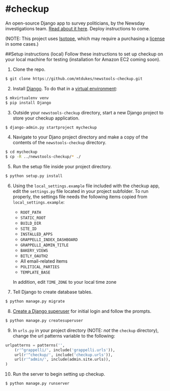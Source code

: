 #checkup
=======

An open-source Django app to survey politicians, by the Newsday investigations team. [Read about it here](http://newsday.github.io). Deploy instructions to come.

(NOTE: This project uses [Isotope](http://isotope.metafizzy.co/), which may require a purchasing a [license](http://isotope.metafizzy.co/docs/license.html) in some cases.)

##Setup instructions (local)
Follow these instructions to set up checkup on your local machine for testing (installation for Amazon EC2 coming soon).

1. Clone the repo.
```bash
$ git clone https://github.com/mtdukes/newstools-checkup.git
```
2. Install [Django](https://docs.djangoproject.com/en/1.7/intro/install/). To do that in a [virtual environment](http://docs.python-guide.org/en/latest/dev/virtualenvs/):
```bash
$ mkvirtualenv venv
$ pip install Django
```
3. Outside your ```newstools-checkup``` directory, start a new Django project to store your checkup application.
```bash
$ django-admin.py startproject mycheckup
```
4. Navigate to your Djano project directory and make a copy of the contents of the ```newstools-checkup``` directory.
```bash
$ cd mycheckup
$ cp -R ../newstools-checkup/* ./
```
5. Run the setup file inside your project directory.
```bash
$ python setup.py install
```
6. Using the ```local_settings.example``` file included with the checkup app, edit the ```settings.py``` file located in your project subfolder. To run properly, the settings file needs the following items copied from ```local_settings.example```:
   * ```ROOT_PATH```
   * ```STATIC_ROOT```
   * ```BUILD_DIR```
   * ```SITE_ID```
   * ```INSTALLED_APPS``` 
   * ```GRAPPELLI_INDEX_DASHBOARD```
   * ```GRAPPELLI_ADMIN_TITLE```
   * ```BAKERY_VIEWS```
   * ```BITLY_OAUTH2```
   * All email-related items
   * ```POLITICAL_PARTIES```
   * ```TEMPLATE_BASE```
   
   In addition, edit ```TIME_ZONE``` to your local time zone
7. Tell Django to create database tables.
```bash
$ python manage.py migrate
```
8. [Create a Django superuser](https://docs.djangoproject.com/en/1.7/intro/tutorial02/) for initial login and follow the prompts.
```bash
$ python manage.py createsuperuser
```
9. In ```urls.py``` in your project directory (NOTE: *not* the ```checkup``` directory), change the url patterns variable to the following:
```python
urlpatterns = patterns('',
    (r'^grappelli/', include('grappelli.urls')),
    url(r'^checkup/', include('checkup.urls')),
    url(r'^admin/', include(admin.site.urls)),
)
```
10. Run the server to begin setting up checkup.
```bash
$ python manage.py runserver
```